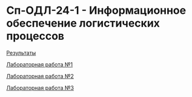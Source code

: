 # Сп-ОДЛ-24-1 - Информационное обеспечение логистических процессов

[Результаты](results.md)

[Лабораторная работа №1](lab1/lab1.md)

[Лабораторная работа №2](lab2/lab2.md)

[Лабораторная работа №3](lab3/lab3.md)

